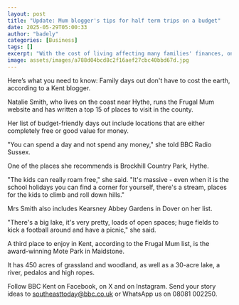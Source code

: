 ```yaml
---
layout: post
title: "Update: Mum blogger's tips for half term trips on a budget"
date: 2025-05-29T05:00:33
author: "badely"
categories: [Business]
tags: []
excerpt: "With the cost of living affecting many families' finances, one parent shares her ideas for days out."
image: assets/images/a788d04bcd8c2f16aef27cbc40bbd67d.jpg
---
```


Here’s what you need to know: Family days out don't have to cost the earth, according to a Kent blogger.

Natalie Smith, who lives on the coast near Hythe, runs the Frugal Mum website and has written a top 15 of places to visit in the county.

Her list of budget-friendly days out include locations that are either completely free or good value for money.

"You can spend a day and not spend any money," she told BBC Radio Sussex.

One of the places she recommends is Brockhill Country Park, Hythe. 

"The kids can really roam free," she said. "It's massive - even when it is the school holidays you can find a corner for yourself, there's a stream, places for the kids to climb and roll down hills."

Mrs Smith also includes Kearsney Abbey Gardens in Dover on her list. 

"There's a big lake, it's very pretty, loads of open spaces; huge fields to kick a football around and have a picnic," she said.

A third place to enjoy in Kent, according to the Frugal Mum list, is the award-winning Mote Park in Maidstone. 

It has 450 acres of grassland and woodland, as well as a 30-acre lake, a river, pedalos and high ropes.

Follow BBC Kent on Facebook, on X and on Instagram. Send your story ideas to southeasttoday@bbc.co.uk or WhatsApp us on 08081 002250.

